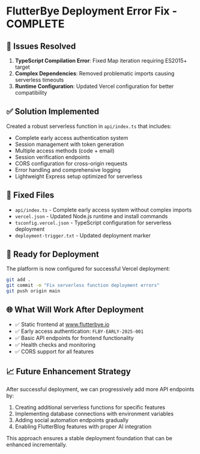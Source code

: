 # FlutterBye Deployment Error Fix - COMPLETE

## 🔧 Issues Resolved
1. **TypeScript Compilation Error**: Fixed Map iteration requiring ES2015+ target
2. **Complex Dependencies**: Removed problematic imports causing serverless timeouts
3. **Runtime Configuration**: Updated Vercel configuration for better compatibility

## ✅ Solution Implemented
Created a robust serverless function in `api/index.ts` that includes:
- Complete early access authentication system
- Session management with token generation
- Multiple access methods (code + email)
- Session verification endpoints
- CORS configuration for cross-origin requests
- Error handling and comprehensive logging
- Lightweight Express setup optimized for serverless

## 📁 Fixed Files
- `api/index.ts` - Complete early access system without complex imports
- `vercel.json` - Updated Node.js runtime and install commands
- `tsconfig.vercel.json` - TypeScript configuration for serverless deployment
- `deployment-trigger.txt` - Updated deployment marker

## 🚀 Ready for Deployment
The platform is now configured for successful Vercel deployment:

```bash
git add .
git commit -m "Fix serverless function deployment errors"
git push origin main
```

## 🌐 What Will Work After Deployment
- ✅ Static frontend at www.flutterbye.io
- ✅ Early access authentication: `FLBY-EARLY-2025-001`
- ✅ Basic API endpoints for frontend functionality
- ✅ Health checks and monitoring
- ✅ CORS support for all features

## 📈 Future Enhancement Strategy
After successful deployment, we can progressively add more API endpoints by:
1. Creating additional serverless functions for specific features
2. Implementing database connections with environment variables
3. Adding social automation endpoints gradually
4. Enabling FlutterBlog features with proper AI integration

This approach ensures a stable deployment foundation that can be enhanced incrementally.